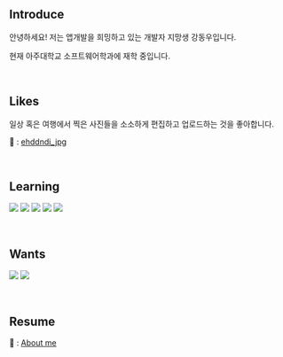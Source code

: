 Introduce
---

안녕하세요! 저는 앱개발을 희밍하고 있는 개발자 지망생 강동우입니다.

현재 아주대학교 소프트웨어학과에 재학 중입니다.

</br>

Likes
---

일상 혹은 여행에서 찍은 사진들을 소소하게 편집하고 업로드하는 것을 좋아합니다.

📸 : [ehddndi_jpg](https://www.instagram.com/ehddndi_.jpg/)

</br>

Learning
---

<img src="https://img.shields.io/badge/flutter-02569B?style=for-the-badge&logo=flutter&logoColor=white"> <img src="https://img.shields.io/badge/dart-0175C2?style=for-the-badge&logo=dart&logoColor=white">
<img src="https://img.shields.io/badge/figma-F24E1E?style=for-the-badge&logo=figma&logoColor=white">
<img src="https://img.shields.io/badge/c-A8B9CC?style=for-the-badge&logo=c&logoColor=white">
<img src="https://img.shields.io/badge/postgresql-4169E1?style=for-the-badge&logo=postgresql&logoColor=white">

</br>

Wants
---

<img src="https://img.shields.io/badge/react-61DAFB?style=for-the-badge&logo=react&logoColor=white"> <img src="https://img.shields.io/badge/kotlin-7F52FF?style=for-the-badge&logo=kotlin&logoColor=white">

</br>

Resume
---

📄 : [About me](https://www.notion.so/About-me-b8f8816a4d3a40059e569edbe5338089?pvs=4)

